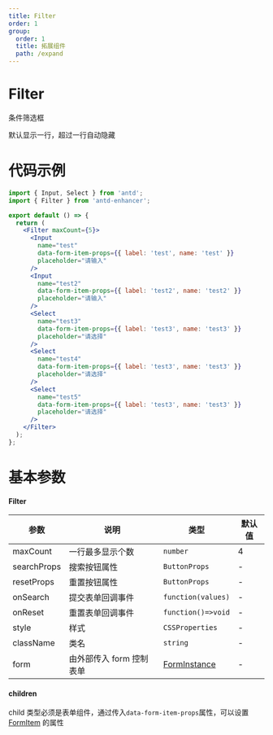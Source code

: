 ```yaml
---
title: Filter
order: 1
group:
  order: 1
  title: 拓展组件
  path: /expand
---
```


# Filter

条件筛选框

默认显示一行，超过一行自动隐藏

# 代码示例

```jsx
import { Input, Select } from 'antd';
import { Filter } from 'antd-enhancer';

export default () => {
  return (
    <Filter maxCount={5}>
      <Input
        name="test"
        data-form-item-props={{ label: 'test', name: 'test' }}
        placeholder="请输入"
      />
      <Input
        name="test2"
        data-form-item-props={{ label: 'test2', name: 'test2' }}
        placeholder="请输入"
      />
      <Select
        name="test3"
        data-form-item-props={{ label: 'test3', name: 'test3' }}
        placeholder="请选择"
      />
      <Select
        name="test4"
        data-form-item-props={{ label: 'test3', name: 'test3' }}
        placeholder="请选择"
      />
      <Select
        name="test5"
        data-form-item-props={{ label: 'test3', name: 'test3' }}
        placeholder="请选择"
      />
    </Filter>
  );
};
```

# 基本参数

#### Filter

| 参数        | 说明                     | 类型                                                                | 默认值 |
| ----------- | ------------------------ | ------------------------------------------------------------------- | ------ |
| maxCount    | 一行最多显示个数         | `number`                                                            | 4      |
| searchProps | 搜索按钮属性             | `ButtonProps`                                                       | -      |
| resetProps  | 重置按钮属性             | `ButtonProps`                                                       | -      |
| onSearch    | 提交表单回调事件         | `function(values)`                                                  | -      |
| onReset     | 重置表单回调事件         | `function()=>void`                                                  | -      |
| style       | 样式                     | `CSSProperties`                                                     | -      |
| className   | 类名                     | `string`                                                            | -      |
| form        | 由外部传入 form 控制表单 | [FormInstance](https://ant.design/components/form-cn/#FormInstance) | -      |

#### children

child 类型必须是表单组件，通过传入`data-form-item-props`属性，可以设置 [FormItem](https://ant-design.antgroup.com/components/form-cn#formitem) 的属性
